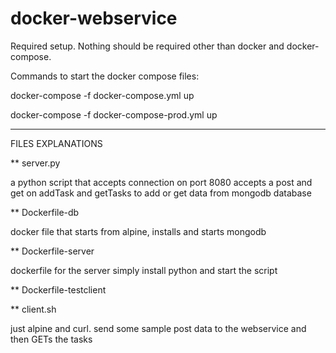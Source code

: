# docker-webservice

Required setup. Nothing should be required other than docker and docker-compose.

Commands to start the docker compose files:

docker-compose -f docker-compose.yml up

docker-compose -f docker-compose-prod.yml up

----------------------------
FILES EXPLANATIONS

** server.py

a python script that accepts connection on port 8080
accepts a post and get on addTask and getTasks to add or get data
from mongodb database

** Dockerfile-db

docker file that starts from alpine, installs and starts mongodb

** Dockerfile-server

dockerfile for the server
simply install python and start the script

** Dockerfile-testclient

** client.sh

just alpine and curl. send some sample post data to the webservice and then GETs the tasks
